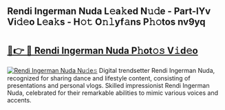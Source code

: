 ## Rendi Ingerman Nuda L𝚎a𝚔ed N𝚞𝚍e - Part-lYv Vi𝚍𝚎o L𝚎a𝚔s - H𝚘𝚝 O𝚗𝚕yf𝚊ns P𝚑𝚘tos nv9yq

# <h2><a href="http://kfbb5v9.oniu.top/?m=Rendi+Ingerman+Nuda">🔗👉 🔴 Rendi Ingerman Nuda P𝚑ot𝚘𝚜 V𝚒d𝚎o</a></h2>

[![Rendi Ingerman Nuda Nu𝚍e𝚜](https://i.imgur.com/0qMVB7G.gif)](http://kfbb5v9.oniu.top/?m=Rendi+Ingerman+Nuda)
Digital trendsetter Rendi Ingerman Nuda, recognized for sharing dance and lifestyle content, consisting of presentations and personal vlogs. Skilled impressionist Rendi Ingerman Nuda, celebrated for their remarkable abilities to mimic various voices and accents.  
